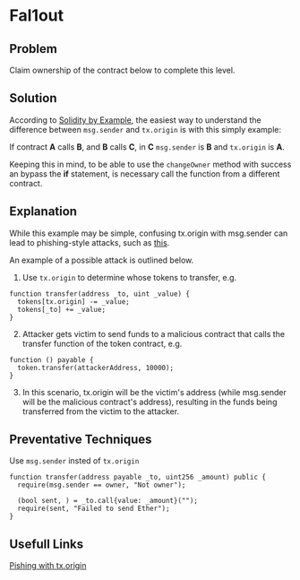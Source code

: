 # Fal1out

## Problem

Claim ownership of the contract below to complete this level.

## Solution

According to [Solidity by Example](https://solidity-by-example.org/hacks/phishing-with-tx-origin/), the easiest way to
understand the difference between `msg.sender` and `tx.origin` is with this simply example:

If contract **A** calls **B**, and **B** calls **C**, in **C** `msg.sender` is **B** and `tx.origin` is **A**.

Keeping this in mind, to be able to use the `changeOwner` method with success an bypass the **if** statement, is necessary call the function from a different contract.

## Explanation

While this example may be simple, confusing tx.origin with msg.sender can lead to phishing-style attacks, such as [this](https://blog.ethereum.org/2016/06/24/security-alert-smart-contract-wallets-created-in-frontier-are-vulnerable-to-phishing-attacks/).

An example of a possible attack is outlined below.

1. Use `tx.origin` to determine whose tokens to transfer, e.g.

```Solidity
function transfer(address _to, uint _value) {
  tokens[tx.origin] -= _value;
  tokens[_to] += _value;
}
```

2. Attacker gets victim to send funds to a malicious contract that calls the transfer function of the token contract, e.g.

```Solidity
function () payable {
  token.transfer(attackerAddress, 10000);
}
```

3. In this scenario, tx.origin will be the victim's address (while msg.sender will be the malicious contract's address), resulting in the funds being transferred from the victim to the attacker.

## Preventative Techniques

Use `msg.sender` insted of `tx.origin`

```Solidity
function transfer(address payable _to, uint256 _amount) public {
  require(msg.sender == owner, "Not owner");

  (bool sent, ) = _to.call{value: _amount}("");
  require(sent, "Failed to send Ether");
}
```

## Usefull Links

[Pishing with tx.origin](https://solidity-by-example.org/hacks/phishing-with-tx-origin/)
